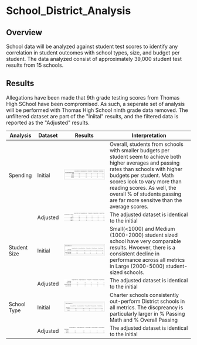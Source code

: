 # School_District_Analysis

## Overview
School data will be analyzed against student test scores to identify any correlation in student outcomes with school types, size, and budget per student. The data analyzed consist of approximately 39,000 student test results from 15 schools.

## Results
Allegations have been made that 9th grade testing scores from Thomas High SChool have been compromised. As such, a seperate set of analysis will be performed with Thomas High School ninth grade data removed. The unfiltered dataset are part of the "Iniital" results, and the filtered data is reported as the "Adjusted" results.


|Analysis| Dataset | Results | Interpretation|
| --- | --- |---|---|
|Spending|Initial|![](resources/School_Spending.png)|Overall, students from schools with smaller budgets per student seem to achieve both higher averages and passing rates than schools with higher budgets per student. Math scores look to vary more than reading scores. As well, the overall % of students passing are far more sensitve than the average scores.|
||Adjusted|![](resources/Adj_Spending.png)|The adjusted dataset is identical to the initial|
|Student Size|Initial|![](resources/School_Size.png)|Small(<1000) and Medium (1000-2000) student sized school have very comparable results. Hwoever, there is a consistent decline in performance across all metrics in Large (2000-5000) student-sized schools.|
||Adjusted|![](resources/Adj_Size.png)|The adjusted dataset is identical to the initial|
|School Type|Initial|![](resources/School_Type.png)|Charter schools consistently out-perform District schools in all metrics. The discpreancy is particularly larger in % Passing Math and % Overall Passing|
||Adjusted|![](resources/Adj_Type.png)|The adjusted dataset is identical to the initial|


